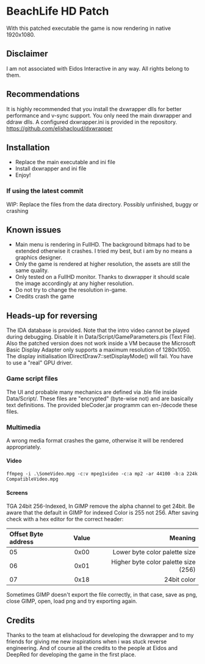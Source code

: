 # BeachLife HD Patch
With this patched executable the game is now rendering in native 1920x1080.

## Disclaimer
I am not associated with Eidos Interactive in any way. All rights belong to them.

## Recommendations
It is highly recommended that you install the dxwrapper dlls for better performance and v-sync support. You only need the main dxwrapper and ddraw dlls. A configured dxwrapper.ini is provided in the repository.
https://github.com/elishacloud/dxwrapper

## Installation
- Replace the main executable and ini file
- Install dxwrapper and ini file
- Enjoy!
### If using the latest commit
WIP: Replace the files from the data directory. Possibly unfinished, buggy or crashing

## Known issues
- Main menu is rendering in FullHD. The background bitmaps had to be extended otherwise it crashes. I tried my best, but i am by no means a graphics designer.
- Only the game is rendered at higher resolution, the assets are still the same quality.
- Only tested on a FullHD monitor. Thanks to dxwrapper it should scale the image accordingly at any higher resolution.
- Do not try to change the resolution in-game.
- Credits crash the game

## Heads-up for reversing
The IDA database is provided. Note that the intro video cannot be played during debugging. Disable it in Data/Script/GameParameters.pis (Text File). Also the patched version does not work inside a VM because the Microsoft Basic Display Adapter only supports a maximum resolution of 1280x1050. The display initialisation IDirectDraw7::setDisplayMode() will fail. You have to use a "real" GPU driver. 
### Game script files
The UI and probable many mechanics are defined via .ble file inside Data/Script/. These files are "encrypted" (byte-wise not) and are basically text definitions. The provided bleCoder.jar programm can en-/decode these files.
### Multimedia
A wrong media format crashes the game, otherwise it will be rendered appropriately.
#### Video 
```ffmpeg -i .\SomeVideo.mpg -c:v mpeg1video -c:a mp2 -ar 44100 -b:a 224k CompatibleVideo.mpg```
#### Screens
TGA 24bit 256-Indexed, In GIMP remove the alpha channel to get 24bit. Be aware that the default in GIMP for indexed Color is 255 not 256. After saving check with a hex editor for the correct header:

| Offset Byte address | Value | Meaning |
| :---------------- | :------: | ----: |
| 05       |   0x00  | Lower byte color palette size |
| 06         |   0x01  | Higher byte color palette size (256) |
| 07   |  0x18  | 24bit color |

Sometimes GIMP doesn't export the file correctly, in that case, save as png, close GIMP, open, load png and try exporting again.

## Credits
Thanks to the team at elishacloud for developing the dxwrapper and to my friends for giving me new inspirations when i was stuck reverse engineering. And of course all the credits to the people at Eidos and DeepRed for developing the game in the first place.

  
